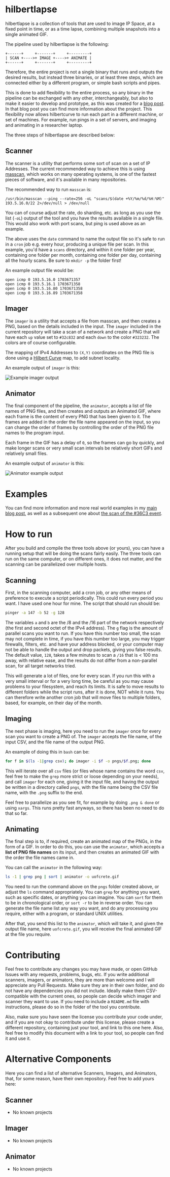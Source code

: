 # hilbertlapse
hilbertlapse is a collection of tools that are used to image IP Space, at a
fixed point in time, or as a time lapse, combining multiple snapshots into a
single animated GIF.

The pipeline used by hilbertlapse is the following:

```
+------+     +-------+     +---------+
| SCAN +---->+ IMAGE +---->+ ANIMATE |
+------+     +-------+     +---------+
```

Therefore, the entire project is not a single binary that runs and outputs the
desired results, but instead three binaries, or at least three steps, which are
connected either by a different program, or simple bash scripts and pipes.

This is done to add flexibility to the entire process, so any binary in the
pipeline can be exchanged with any other, interchangeably, but also to make it
easier to develop and prototype, as this was created for a [blog
post](https://blog.daknob.net/mapping-the-greek-inet-oct-19/). In that blog
post you can find more information about the project. This flexibility now
allows hilbertcurve to run each part in a different machine, or set of
machines. For example, run pings in a set of servers, and imaging and animating
in a researcher laptop.

The three steps of hilbertlapse are described below:

## Scanner

The scanner is a utility that performs some sort of scan on a set of IP
Addresses. The current recommended way to achieve this is using
[masscan](https://github.com/robertdavidgraham/masscan), which works on many
operating systems, is one of the fastest pieces of software, and it's available
in many repositories.

The recommended way to run `masscan` is:

```
/usr/bin/masscan --ping --rate=256 -oL "scans/$(date +%Y/%m/%d/%H:%M)" 193.5.16.0/22 2>/dev/null > /dev/null
```

You can of course adjust the rate, do sharding, etc. as long as you use the
list (`-oL`) output of the tool and you have the results available in a single
file.  This would also work with port scans, but ping is used above as an
example.

The above uses the `date` command to name the output file so it's safe to run
in a `cron` job e.g. every hour, producing a unique file per scan. In this
example, you'd have a `scans` directory, and within it one folder per year,
containing one folder per month, containing one folder per day, containing all
the hourly scans. Be sure to `mkdir -p` the folder first!

An example output file would be:

```
open icmp 0 193.5.16.0 1703671357
open icmp 0 193.5.16.1 1703671358
open icmp 0 193.5.16.80 1703671358
open icmp 0 193.5.16.89 1703671358
```

## Imager

The `imager` is a utility that accepts a file from masscan, and then creates a
PNG, based on the details included in the input. The `imager` included in the
current repository will take a scan of a network and create a PNG that will
have each `up` value set to `#32c832` and each `down` to the color `#323232`.
The colors are of course configurable.

The mapping of IPv4 Addresses to `(X,Y)` coordinates on the PNG file is done
using a [Hilbert Curve](https://en.wikipedia.org/wiki/Hilbert_curve) map, to
add subnet locality.

An example output of `imager` is this:

![Example imager
output](https://blog.daknob.net/content/images/2019/11/04/uoc.png)

## Animator
The final component of the pipeline, the `animator`, accepts a list of file
names of PNG files, and then creates and outputs an Animated GIF, where each
frame is the content of every PNG that has been given to it. The frames are
added in the order the file name appeared on the input, so you can change the
order of frames by controlling the order of the PNG file names to the program
input.

Each frame in the GIF has a delay of `0`, so the frames can go by quickly, and
make longer scans or very small scan intervals be relatively short GIFs and
relatively small files.

An example output of `animator` is this:

![Animator example
output](https://blog.daknob.net/content/images/2020/01/03/36C3.gif)

# Examples
You can find more information and more real world examples in my [main blog
post](https://blog.daknob.net/mapping-the-greek-inet-oct-19/), as well as a
subsequent one about [the scan of the #36C3
event](https://blog.daknob.net/mapping-36c3/).

# How to run
After you build and compile the three tools above (or yours), you can have a
running setup that will be doing the scans fairly easily. The three tools can
run on the same computer, or on different ones, it does not matter, and the
scanning can be parallelized over multiple hosts.

## Scanning
First, in the scanning computer, add a cron job, or any other means of
preference to execute a script periodically. This could run every period you
want. I have used one hour for mine. The script that should run should be:

```bash
pinger -a 147 -b 52 -g 128
```

The variables `a` and `b` are the /8 and the /16 part of the network
respectively (the first and second octet of the IPv4 address). The `g` flag is
the amount of parallel scans you want to run. If you have this number too
small, the scan may not complete in time, if you have this number too large,
you may trigger firewalls, filters, etc. and have your address blocked, or your
computer may not be able to handle the output and drop packets, giving you
false results. The default value, `128`, takes a few minutes to scan a `/16`
that is < 100 ms away, with relative ease, and the results do not differ from a
non-parallel scan, for all target networks tried.

This will generate a lot of files, one for every scan. If you run this with a
very small interval or for a very long time, be careful as you may cause
problems to your filesystem, and reach its limits. It is safe to move results
to different folders while the script runs, after it is done, NOT while it
runs. You can therefore write another cron job that will move files to multiple
folders, based, for example, on their day of the month.

## Imaging
The next phase is imaging, here you need to run the `imager` once for every
scan you want to create a PNG of. The `imager` accepts the file name, of the
input CSV, and the file name of the output PNG.

An example of doing this in `bash` can be:

```bash
for f in $(ls -1|grep csv); do imager -i $f -o pngs/$f.png; done
```

This will iterate over all `csv` files (or files whose name contains the word
`csv`, feel free to make the `grep` more strict or loose depending on your
needs), and call `imager` for each one, giving it the input file, and having
the output be written in a directory called `pngs`, with the file name being
the CSV file name, with the `.png` suffix to the end.

Feel free to parallelize as you see fit, for example by doing `.png & done` or
using `xargs`. This runs pretty fast anyways, so there has been no need to do
that so far.

## Animating
The final step is to, if required, create an animated map of the PNGs, in the
form of a GIF. In order to do this, you can use the `animator`, which accepts
a **list of PNG file names** on its input, and then creates an animated GIF
with the order the file names came in.

You can call the `animator` in the following way:

```bash
ls -1 | grep png | sort | animator -o uofcrete.gif
```

You need to run the command above on the `pngs` folder created above, or adjust
the `ls` command appropriately. You can `grep` for anything you want, such as
specific dates, or anything you can imagine. You can `sort` for them to be in
chronological order, or `sort -r` to be in reverse order. You can generate the
file name list any way you want, and do any processing you require, either with
a program, or standard UNIX utilities.

After that, you send this list to the `animator`, which will take it, and given
the output file name, here `uofcrete.gif`, you will receive the final animated
GIF at the file you require.

# Contributing
Feel free to contribute any changes you may have made, or open GitHub Issues
with any requests, problems, bugs, etc. If you write additional scanners,
imagers, or animators, they are more than welcome and I will appreciate any
Pull Requests. Make sure they are in their own folder, and do not have any
dependencies you did not include. Ideally make them CSV-compatible with the
current ones, so people can decide which imager and scanner they want to use.
If you need to include a `README.md` file with instructions, please do so in
the folder of the tool you contribute.

Also, make sure you have seen the license you contribute your code under, and
if you are not okay to contribute under this license, please create a different
repository, containing just your tool, and link to this one here. Also, feel
free to modify this document with a link to your tool, so people can find it
and use it.

# Alternative Components
Here you can find a list of alternative Scanners, Imagers, and Animators, that,
for some reason, have their own repository. Feel free to add yours here:

## Scanner
* No known projects

## Imager
* No known projects

## Animator
* No known projects
